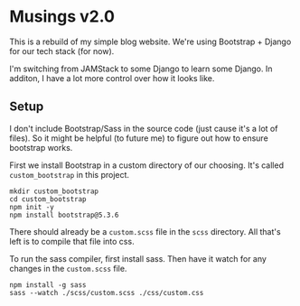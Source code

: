 # Musings v2.0

This is a rebuild of my simple blog website. 
We're using Bootstrap + Django for our tech stack (for now).

I'm switching from JAMStack to some Django to learn some Django. In additon, I have a lot more control over how it looks like.


## Setup

I don't include Bootstrap/Sass in the source code (just cause it's a lot of files). So it might be helpful (to future me) to figure out how to ensure bootstrap works.

First we install Bootstrap in a custom directory of our choosing. It's called `custom_bootstrap` in this project.
```
mkdir custom_bootstrap
cd custom_bootstrap
npm init -y
npm install bootstrap@5.3.6
```

There should already be a `custom.scss` file in the `scss` directory. All that's left is to compile that file into css.

To run the sass compiler, first install sass. Then have it watch for any changes in the `custom.scss` file.
```
npm install -g sass
sass --watch ./scss/custom.scss ./css/custom.css
```